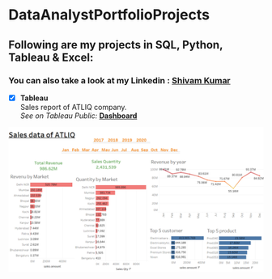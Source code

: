 # DataAnalystPortfolioProjects
## Following are my projects in SQL, Python, Tableau & Excel:
### You can also take a look at my Linkedin : [Shivam Kumar](www.linkedin.com/in/shivamkumar5)

- [x] **Tableau** <br />
Sales report of ATLIQ company. <br />
*See on Tableau Public:* **[Dashboard](https://public.tableau.com/app/profile/shivam.kumar8742/viz/SalesdataofATLIQcompany/Dashboard1?publish=yes)**

![Sales report of ATLIQ](visual/ATLIQ%20project.PNG)  

